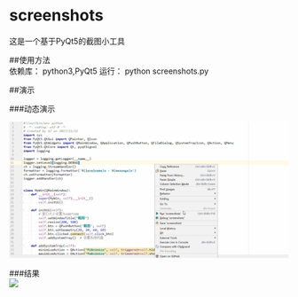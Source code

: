 # screenshots
这是一个基于PyQt5的截图小工具

##使用方法  
  依赖库：  python3,PyQt5
  运行：    python screenshots.py  
    
    
##演示  

###动态演示  

![](演示.gif)  

###结果  
![](截图.png)
